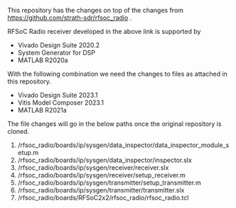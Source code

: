 This repository has the changes on top of the changes from https://github.com/strath-sdr/rfsoc_radio .

RFSoC Radio receiver developed in the above link is supported by 
* Vivado Design Suite 2020.2
* System Generator for DSP
* MATLAB R2020a

With the following combination we need the changes to files as attached in this repository.

* Vivado Design Suite 2023.1
* Vitis Model Composer 2023.1
* MATLAB R2021a


The file changes will go in the below paths once the original repository is cloned.

1. /rfsoc_radio/boards/ip/sysgen/data_inspector/data_inspector_module_setup.m
2. /rfsoc_radio/boards/ip/sysgen/data_inspector/inspector.slx
3. /rfsoc_radio/boards/ip/sysgen/receiver/receiver.slx
4. /rfsoc_radio/boards/ip/sysgen/receiver/setup_receiver.m
5. /rfsoc_radio/boards/ip/sysgen/transmitter/setup_transmitter.m
6. /rfsoc_radio/boards/ip/sysgen/transmitter/transmitter.slx
7. /rfsoc_radio/boards/RFSoC2x2/rfsoc_radio/rfsoc_radio.tcl
